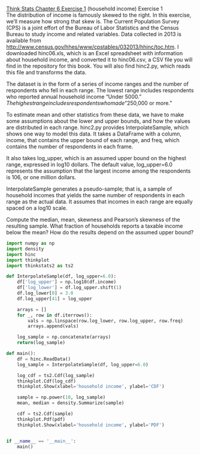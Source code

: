 [Think Stats Chapter 6 Exercise 1](http://greenteapress.com/thinkstats2/html/thinkstats2007.html#toc60) (household income)
Exercise 1  
The distribution of income is famously skewed to the right. In this exercise, we’ll measure how strong that skew is.
The Current Population Survey (CPS) is a joint effort of the Bureau of Labor Statistics and the Census Bureau to study income and related variables. Data collected in 2013 is available from http://www.census.gov/hhes/www/cpstables/032013/hhinc/toc.htm. I downloaded hinc06.xls, which is an Excel spreadsheet with information about household income, and converted it to hinc06.csv, a CSV file you will find in the repository for this book. You will also find hinc2.py, which reads this file and transforms the data.

The dataset is in the form of a series of income ranges and the number of respondents who fell in each range. The lowest range includes respondents who reported annual household income “Under $5000.” The highest range includes respondents who made “$250,000 or more.”

To estimate mean and other statistics from these data, we have to make some assumptions about the lower and upper bounds, and how the values are distributed in each range. hinc2.py provides InterpolateSample, which shows one way to model this data. It takes a DataFrame with a column, income, that contains the upper bound of each range, and freq, which contains the number of respondents in each frame.

It also takes log_upper, which is an assumed upper bound on the highest range, expressed in log10 dollars. The default value, log_upper=6.0 represents the assumption that the largest income among the respondents is 106, or one million dollars.

InterpolateSample generates a pseudo-sample; that is, a sample of household incomes that yields the same number of respondents in each range as the actual data. It assumes that incomes in each range are equally spaced on a log10 scale.

Compute the median, mean, skewness and Pearson’s skewness of the resulting sample. What fraction of households reports a taxable income below the mean? How do the results depend on the assumed upper bound?


```python
import numpy as np
import density
import hinc
import thinkplot
import thinkstats2 as ts2

def InterpolateSample(df, log_upper=6.0):
	df['log_upper'] = np.log10(df.income)
	df['log_lower'] = df.log_upper.shift(1)
	df.log_lower[0] = 3.0
	df.log_upper[41] = log_upper

	arrays = []
	for _, row in df.iterrows():
		vals = np.linspace(row.log_lower, row.log_upper, row.freq)
		arrays.append(vals)

	log_sample = np.concatenate(arrays)
	return(log_sample)

def main():
	df = hinc.ReadData()
	log_sample = InterpolateSample(df, log_upper=6.0)

	log_cdf = ts2.Cdf(log_sample)
	thinkplot.Cdf(log_cdf)
	thinkplot.Show(xlabel='household income', ylabel='CDF')

	sample = np.power(10, log_sample)
	mean, median = density.Summarize(sample)

	cdf = ts2.Cdf(sample)
	thinkplot.Pdf(pdf)
	thinkplot.Show(xlabel='household income', ylabel='PDF')


if __name__ == '__main__':
	main()	
